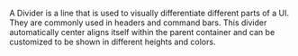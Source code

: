 A Divider is a line that is used to visually differentiate different parts of a UI. They are commonly used in headers and command bars. This divider automatically center aligns itself within the parent container and can be customized to be shown in different heights and colors.
